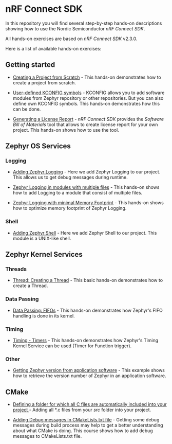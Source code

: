 # nRF Connect SDK

In this repository you will find several step-by-step hands-on descriptions showing how to use the Nordic Semiconductor _nRF Connect SDK_. 

All hands-on exercises are based on _nRF Connect SDK_ v2.3.0. 

Here is a list of available hands-on exercises:

## Getting started

- [Creating a Project from Scratch](doc/NCSv2.3.0_01_ProjectFromScratch.md) - This hands-on demonstrates how to create a project from scratch.

- [User-defined KCONFIG symbols](doc/NCSv2.3.0_03_User-Defined_KCONFIG.md) - KCONFIG allows you to add software modules from Zephyr repository or other repositories. But you can also define own KCONFIG symbols. This hands-on demonstrates how this can be done.

- [Generating a License Report](doc/NCSv2.3.0_LicenseReport.md) - _nRF Connect SDK_ provides the _Software Bill of Materials_ tool that allows to create license report for your own project. This hands-on shows how to use the tool.


## Zephyr OS Services

### Logging

- [Adding Zephyr Logging](doc/NCSv2.3.0_02_ZephyrLogging.md) - Here we add Zephyr Logging to our project. This allows us to get debug messages during runtime.

- [Zephyr Logging in modules with multiple files](doc/NCSv2.3.0_02_ZephyrLogging_declare.md) - This hands-on shows how to add Logging to a module that consist of multiple files.

- [Zephyr Logging with minimal Memory Footprint](doc/NCSv2.3.0_02_ZephyrLogging_minimal.md) - This hands-on shows how to optimize memory footprint of Zephyr Logging.

### Shell

- [Adding Zephyr Shell](doc/NCSv2.3.0_10_ZephyrShell.md) - Here we add Zephyr Shell to our project. This module is a UNIX-like shell.


## Zephyr Kernel Services

### Threads

- [Thread: Creating a Thread](doc/NCSv2.3.0_ZKS_Threads_01.md) - This basic hands-on demonstrates how to create a Thread.

### Data Passing

- [Data Passing: FIFOs](doc/NCSv2.3.0_ZKS_02_fifo.md) - This hands-on demonstrates how Zephyr's FIFO handling is done in its kernel.

### Timing

- [Timing - Timers](doc/NCSv2.3.0_ZKS_Timing_02_Timers.md) - This hands-on demonstrates how Zephyr's Timing Kernel Service can be used (Timer for Function trigger).

### Other

- [Getting Zephyr version from application software](doc/NCSv2.3.0_ZKS_Other_01_version.md) - This example shows how to retrieve the version number of Zephyr in an application software. 

## CMake

- [Defining a folder for which all C files are automatically included into your project ](doc/CMake/CMake_01_DefineSourceFolder.md) - Adding all *.c files from your _src_ folder into your project. 

- [Adding Debug messages in CMakeLists.txt file](doc/CMake/CMake_02_Debugging.md) - Getting some debug messages during build process may help to get a better understanding about what CMake is doing. This course shows how to add debug messages to CMakeLists.txt file.
